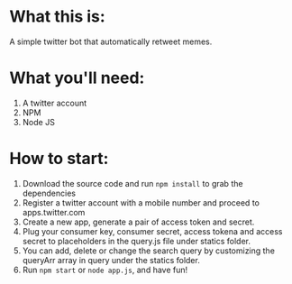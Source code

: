 # What this is:
A simple twitter bot that automatically retweet memes.

# What you'll need:
1. A twitter account
2. NPM
3. Node JS

# How to start: 
1. Download the source code and run `npm install` to grab the dependencies
2. Register a twitter account with a mobile number and proceed to apps.twitter.com
3. Create a new app, generate a pair of access token and secret.
4. Plug your consumer key, consumer secret, access tokena and access secret to placeholders in the query.js file under statics folder.
5. You can add, delete or change the search query by customizing the queryArr array in query under the statics folder.
6. Run `npm start` or `node app.js`, and have fun!
